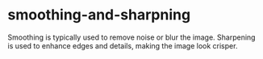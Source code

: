 # smoothing-and-sharpning
Smoothing is typically used to remove noise or blur the image.
Sharpening is used to enhance edges and details, making the image look crisper.

